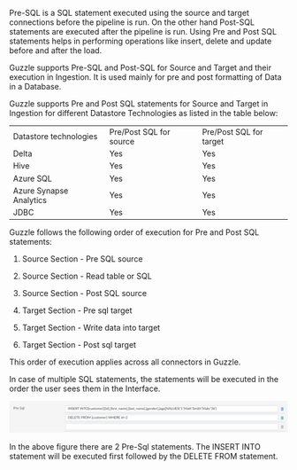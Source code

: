 Pre-SQL is a SQL statement executed using the source and target connections before the pipeline is run. On the other hand Post-SQL statements are executed after the pipeline is run. Using Pre and Post SQL statements helps in performing operations like insert, delete and update before and after the load.

Guzzle supports Pre-SQL and Post-SQL for Source and Target and their execution in Ingestion. It is used mainly for pre and post formatting of Data in a Database. 

Guzzle supports Pre and Post SQL statements for Source and Target in Ingestion for different Datastore Technologies as listed in the table below: 

<table>
  <tr>
    <td>Datastore technologies</td>
    <td>Pre/Post SQL for source</td>
    <td>Pre/Post SQL for target</td>
  </tr>
  <tr>
    <td>Delta</td>
    <td>Yes</td>
    <td>Yes</td>
  </tr>
  <tr>
    <td>Hive</td>
    <td>Yes</td>
    <td>Yes</td>
  </tr>
  <tr>
    <td>Azure SQL</td>
    <td>Yes</td>
    <td>Yes</td>
  </tr>
  <tr>
    <td>Azure Synapse Analytics</td>
    <td>Yes</td>
    <td>Yes</td>
  </tr>
  <tr>
    <td>JDBC</td>
    <td>Yes</td>
    <td>Yes</td>
  </tr>
</table>


Guzzle follows the following order of execution for Pre and Post SQL statements:

1. Source Section - Pre SQL source

2. Source Section - Read table or SQL

3. Source Section - Post SQL source

4. Target Section -  Pre sql target

5. Target Section -  Write data into target

6. Target Section -  Post sql target

This order of execution applies across all connectors in Guzzle.

In case of multiple SQL statements, the statements will be executed in the order the user sees them in the Interface.

![image alt text](/img/docs/how-to-guides/ingest_data/image_1.png)          

In the above figure there are 2 Pre-Sql statements. The INSERT INTO statement will be executed first followed by the DELETE FROM statement.

